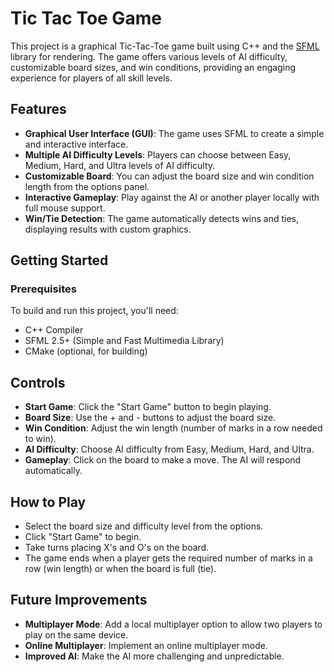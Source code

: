 # Tic Tac Toe Game

This project is a graphical Tic-Tac-Toe game built using C++ and the [SFML](https://www.sfml-dev.org/) library for rendering. The game offers various levels of AI difficulty, customizable board sizes, and win conditions, providing an engaging experience for players of all skill levels.

## Features

- **Graphical User Interface (GUI)**: The game uses SFML to create a simple and interactive interface.
- **Multiple AI Difficulty Levels**: Players can choose between Easy, Medium, Hard, and Ultra levels of AI difficulty.
- **Customizable Board**: You can adjust the board size and win condition length from the options panel.
- **Interactive Gameplay**: Play against the AI or another player locally with full mouse support.
- **Win/Tie Detection**: The game automatically detects wins and ties, displaying results with custom graphics.
  
## Getting Started

### Prerequisites

To build and run this project, you'll need:

- C++ Compiler
- SFML 2.5+ (Simple and Fast Multimedia Library)
- CMake (optional, for building)

## Controls
- **Start Game**: Click the "Start Game" button to begin playing.
- **Board Size**: Use the + and - buttons to adjust the board size.
- **Win Condition**: Adjust the win length (number of marks in a row needed to win).
- **AI Difficulty**: Choose AI difficulty from Easy, Medium, Hard, and Ultra.
- **Gameplay**: Click on the board to make a move. The AI will respond automatically.

## How to Play
- Select the board size and difficulty level from the options.
- Click "Start Game" to begin.
- Take turns placing X's and O's on the board.
- The game ends when a player gets the required number of marks in a row (win length) or when the board is full (tie).

## Future Improvements
- **Multiplayer Mode**: Add a local multiplayer option to allow two players to play on the same device.
- **Online Multiplayer**: Implement an online multiplayer mode.
- **Improved AI**: Make the AI more challenging and unpredictable.
